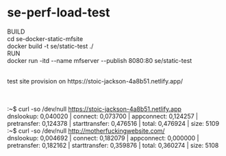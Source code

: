 # se-perf-load-test
 
 BUILD
 <br>
 cd se-docker-static-mfsite
 <br>
 docker build -t se/static-test ./
 <br>
 RUN
 <br>
 docker run -itd --name mfserver  --publish 8080:80 se/static-test

 <br>
 test site provision on https://stoic-jackson-4a8b51.netlify.app/
 <br> 
 <br>
 <br>

:~$ curl -so /dev/null https://stoic-jackson-4a8b51.netlify.app
 <br>
dnslookup: 0,040020 | connect: 0,073700 | appconnect: 0,124257 | pretransfer: 0,124378 | starttransfer: 0,476516 | total: 0,476924 | size: 5109
 <br>
:~$ curl -so /dev/null http://motherfuckingwebsite.com/
 <br>
dnslookup: 0,004692 | connect: 0,182079 | appconnect: 0,000000 | pretransfer: 0,182162 | starttransfer: 0,359876 | total: 0,360274 | size: 5108
 <br>
